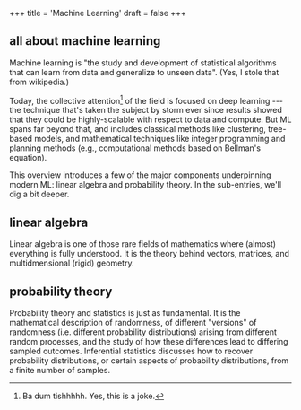 +++
title = 'Machine Learning'
draft = false
+++

## all about machine learning

Machine learning is "the study and development of statistical algorithms that can learn from data and generalize to unseen data". (Yes, I stole that from wikipedia.)

Today, the collective attention[^1] of the field is focused on deep learning --- the technique that's taken the subject by storm ever since results showed that they could be highly-scalable with respect to data and compute. But ML spans far beyond that, and includes classical methods like clustering, tree-based models, and mathematical techniques like integer programming and planning methods (e.g., computational methods based on Bellman's equation).

This overview introduces a few of the major components underpinning modern ML: linear algebra and probability theory. In the sub-entries, we'll dig a bit deeper.

[^1]: Ba dum tishhhhh. Yes, this is a joke.

## linear algebra

Linear algebra is one of those rare fields of mathematics where (almost) everything is fully understood. It is the theory behind vectors, matrices, and multidmensional (rigid) geometry.

## probability theory

Probability theory and statistics is just as fundamental. It is the mathematical description of randomness, of different "versions" of randomness (i.e. different probability distributions) arising from different random processes, and the study of how these differences lead to differing sampled outcomes. Inferential statistics discusses how to recover probability distributions, or certain aspects of probability distributions, from a finite number of samples.
